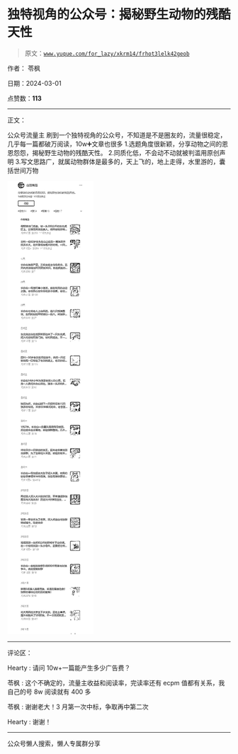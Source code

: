 # 独特视角的公众号：揭秘野生动物的残酷天性

> 原文：[`www.yuque.com/for_lazy/xkrm14/frhot3lelk42geob`](https://www.yuque.com/for_lazy/xkrm14/frhot3lelk42geob)

作者： 苓枫

日期：2024-03-01

点赞数：**113**

* * *

正文：

公众号流量主 刷到一个独特视角的公众号，不知道是不是圈友的，流量很稳定，几乎每一篇都破万阅读，10w➕文章也很多
1.选题角度很新颖，分享动物之间的恩恩怨怨，揭秘野生动物的残酷天性。 2.同质化低，不会动不动就被判滥用原创声明
3.写文思路广，就属动物群体是最多的，天上飞的，地上走得，水里游的，囊括世间万物

![](img/03deb20283ce268b54005426af97d04c.png)

* * *

评论区：

Hearty : 请问 10w+一篇能产生多少广告费？

苓枫 : 这个不确定的，流量主收益和阅读率，完读率还有 ecpm 值都有关系，我自己的号 8w 阅读就有 400 多

苓枫 : 谢谢老大！3 月第一次中标，争取再中第二次

Hearty : 谢谢！

* * *

公众号懒人搜索，懒人专属群分享